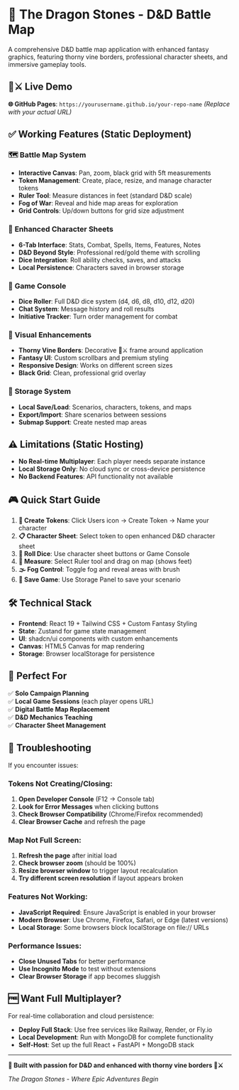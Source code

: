# 🐉 The Dragon Stones - D&D Battle Map

A comprehensive D&D battle map application with enhanced fantasy graphics, featuring thorny vine borders, professional character sheets, and immersive gameplay tools.

## 🌿⚔️ Live Demo

**🌐 GitHub Pages**: `https://yourusername.github.io/your-repo-name` *(Replace with your actual URL)*

## ✅ **Working Features (Static Deployment)**

### 🗺️ **Battle Map System**
- **Interactive Canvas**: Pan, zoom, black grid with 5ft measurements
- **Token Management**: Create, place, resize, and manage character tokens
- **Ruler Tool**: Measure distances in feet (standard D&D scale)
- **Fog of War**: Reveal and hide map areas for exploration
- **Grid Controls**: Up/down buttons for grid size adjustment

### 📜 **Enhanced Character Sheets**
- **6-Tab Interface**: Stats, Combat, Spells, Items, Features, Notes
- **D&D Beyond Style**: Professional red/gold theme with scrolling
- **Dice Integration**: Roll ability checks, saves, and attacks
- **Local Persistence**: Characters saved in browser storage

### 🎲 **Game Console**
- **Dice Roller**: Full D&D dice system (d4, d6, d8, d10, d12, d20)
- **Chat System**: Message history and roll results
- **Initiative Tracker**: Turn order management for combat

### 🎨 **Visual Enhancements**
- **Thorny Vine Borders**: Decorative 🌿⚔️ frame around application
- **Fantasy UI**: Custom scrollbars and premium styling
- **Responsive Design**: Works on different screen sizes
- **Black Grid**: Clean, professional grid overlay

### 💾 **Storage System**
- **Local Save/Load**: Scenarios, characters, tokens, and maps
- **Export/Import**: Share scenarios between sessions
- **Submap Support**: Create nested map areas

## ⚠️ **Limitations (Static Hosting)**

- **No Real-time Multiplayer**: Each player needs separate instance
- **Local Storage Only**: No cloud sync or cross-device persistence
- **No Backend Features**: API functionality not available

## 🎮 **Quick Start Guide**

1. **📍 Create Tokens**: Click Users icon → Create Token → Name your character
2. **📋 Character Sheet**: Select token to open enhanced D&D character sheet
3. **🎲 Roll Dice**: Use character sheet buttons or Game Console
4. **📏 Measure**: Select Ruler tool and drag on map (shows feet)
5. **🌫️ Fog Control**: Toggle fog and reveal areas with brush
6. **💾 Save Game**: Use Storage Panel to save your scenario

## 🛠️ **Technical Stack**

- **Frontend**: React 19 + Tailwind CSS + Custom Fantasy Styling
- **State**: Zustand for game state management
- **UI**: shadcn/ui components with custom enhancements
- **Canvas**: HTML5 Canvas for map rendering
- **Storage**: Browser localStorage for persistence

## 🎯 **Perfect For**

✅ **Solo Campaign Planning**  
✅ **Local Game Sessions** (each player opens URL)  
✅ **Digital Battle Map Replacement**  
✅ **D&D Mechanics Teaching**  
✅ **Character Sheet Management**  

## 🔧 **Troubleshooting**

If you encounter issues:

### **Tokens Not Creating/Closing:**
1. **Open Developer Console** (F12 → Console tab)
2. **Look for Error Messages** when clicking buttons
3. **Check Browser Compatibility** (Chrome/Firefox recommended)
4. **Clear Browser Cache** and refresh the page

### **Map Not Full Screen:**
1. **Refresh the page** after initial load
2. **Check browser zoom** (should be 100%)
3. **Resize browser window** to trigger layout recalculation
4. **Try different screen resolution** if layout appears broken

### **Features Not Working:**
- **JavaScript Required**: Ensure JavaScript is enabled in your browser
- **Modern Browser**: Use Chrome, Firefox, Safari, or Edge (latest versions)
- **Local Storage**: Some browsers block localStorage on file:// URLs

### **Performance Issues:**
- **Close Unused Tabs** for better performance
- **Use Incognito Mode** to test without extensions
- **Clear Browser Storage** if app becomes sluggish

## 🆓 **Want Full Multiplayer?**

For real-time collaboration and cloud persistence:
- **Deploy Full Stack**: Use free services like Railway, Render, or Fly.io
- **Local Development**: Run with MongoDB for complete functionality
- **Self-Host**: Set up the full React + FastAPI + MongoDB stack

---

**🌟 Built with passion for D&D and enhanced with thorny vine borders 🌿⚔️**

*The Dragon Stones - Where Epic Adventures Begin*